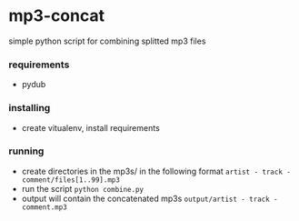 # mp3-concat
simple python script for combining splitted mp3 files

### requirements
* pydub

### installing
* create vitualenv, install requirements

### running

* create directories in the mp3s/ in the following format `artist - track - comment/files[1..99].mp3`
* run the script `python combine.py`
* output will contain the concatenated mp3s `output/artist - track - comment.mp3`